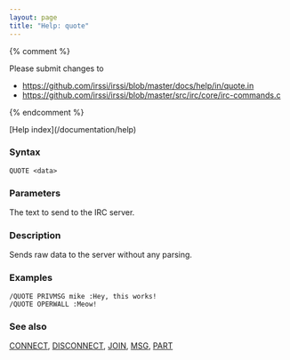 ```yaml
---
layout: page
title: "Help: quote"
---
```


{% comment %}

Please submit changes to
- https://github.com/irssi/irssi/blob/master/docs/help/in/quote.in
- https://github.com/irssi/irssi/blob/master/src/irc/core/irc-commands.c


{% endcomment %}
<nav markdown="1">
[Help index](/documentation/help)
</nav>

### Syntax ###

<div class="highlight irssisyntax"><pre style="\-\-cmdlen:5ch"><code><span class="synB">QUOTE</span> <span class="synB05">&lt;data></span></code></pre></div>



### Parameters ###

The text to send to the IRC server.

### Description ###

Sends raw data to the server without any parsing.

### Examples ###

    /QUOTE PRIVMSG mike :Hey, this works!
    /QUOTE OPERWALL :Meow!

### See also ###
[CONNECT](/documentation/help/connect), [DISCONNECT](/documentation/help/disconnect), [JOIN](/documentation/help/join), [MSG](/documentation/help/msg), [PART](/documentation/help/part)

